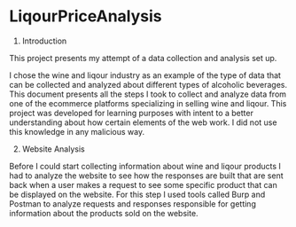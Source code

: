 # LiqourPriceAnalysis

1. Introduction

This project presents my attempt of a data collection and analysis set up. 

I chose the wine and liqour industry as an example of the type of data that can be collected and analyzed about different types of alcoholic beverages.  This document presents all the steps I took to collect and analyze data from one of the ecommerce platforms specializing in selling wine and liqour. This project was developed for learning purposes with intent to a better understanding about how certain elements of the web work. I did not use this knowledge in any malicious way.  

2. Website Analysis 

Before I could start collecting information about wine and liqour products I had to analyze the website to see how the responses are built that are sent back when a user makes a request to see some specific product that can be displayed on the website. For this step I used tools called Burp and Postman to analyze requests and responses responsible for getting information about the products sold on the website. 




